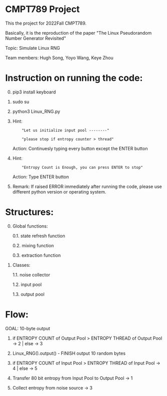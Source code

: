 # CMPT789 Project
This the project for 2022Fall CMPT789.

Basically, it is the reproduction of the paper "The Linux Pseudorandom Number Generator Revisited"


Topic:
Simulate Linux RNG

Team members:
Hugh Song, Yoyo Wang, Keye Zhou

# Instruction on running the code:

0. pip3 install keyboard

1. sudo su

2. python3 Linux_RNG.py

3. Hint:  
           
           "Let us initialize input pool --------"
           
           "please stop if entropy counter > thread"
   
   Action: Continuesly typing every button except the ENTER button

4. Hint:   

           "Entropy Count is Enough, you can press ENTER to stop"
   
   Action: Type ENTER button

5. Remark: If raised ERROR immediately after running the code, please use different python version or operating system.

# Structures:

0. Global functions:
   
   0.1. state refresh function
   
   0.2. mixing function
   
   0.3. extraction function

1. Classes:
   
   1.1. noise collector
   
   1.2. input pool
   
   1.3. output pool
   
# Flow:

GOAL: 10-byte output

1. if ENTROPY COUNT of Output Pool > ENTROPY THREAD of Output Pool -> 2 | else -> 3

2. Linux_RNG().output() - FINISH output 10 random bytes

3. if ENTROPY COUNT of Input Pool > ENTROPY THREAD of Input Pool -> 4 | else -> 5

4. Transfer 80 bit entropy from Input Pool to Output Pool -> 1

5. Collect entropy from noise source -> 3
   
